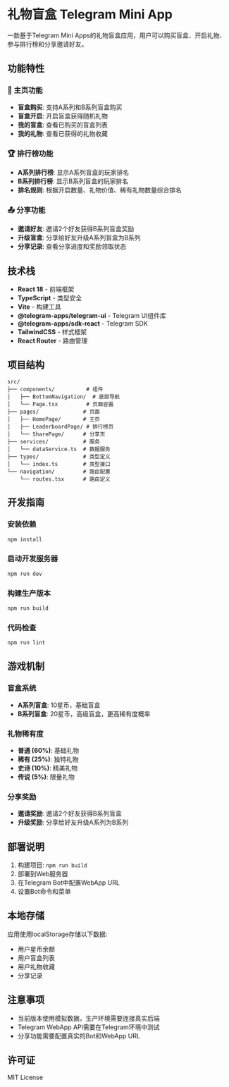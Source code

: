 # 礼物盲盒 Telegram Mini App

一款基于Telegram Mini Apps的礼物盲盒应用，用户可以购买盲盒、开启礼物、参与排行榜和分享邀请好友。

## 功能特性

### 🎁 主页功能
- **盲盒购买**: 支持A系列和B系列盲盒购买
- **盲盒开启**: 开启盲盒获得随机礼物
- **我的盲盒**: 查看已购买的盲盒列表
- **我的礼物**: 查看已获得的礼物收藏

### 🏆 排行榜功能
- **A系列排行榜**: 显示A系列盲盒的玩家排名
- **B系列排行榜**: 显示B系列盲盒的玩家排名
- **排名规则**: 根据开启数量、礼物价值、稀有礼物数量综合排名

### 📤 分享功能
- **邀请好友**: 邀请2个好友获得B系列盲盒奖励
- **升级盲盒**: 分享给好友升级A系列盲盒为B系列
- **分享记录**: 查看分享进度和奖励领取状态

## 技术栈

- **React 18** - 前端框架
- **TypeScript** - 类型安全
- **Vite** - 构建工具
- **@telegram-apps/telegram-ui** - Telegram UI组件库
- **@telegram-apps/sdk-react** - Telegram SDK
- **TailwindCSS** - 样式框架
- **React Router** - 路由管理

## 项目结构

```
src/
├── components/          # 组件
│   ├── BottomNavigation/  # 底部导航
│   └── Page.tsx         # 页面容器
├── pages/              # 页面
│   ├── HomePage/       # 主页
│   ├── LeaderboardPage/ # 排行榜页
│   └── SharePage/      # 分享页
├── services/           # 服务
│   └── dataService.ts  # 数据服务
├── types/              # 类型定义
│   └── index.ts        # 类型接口
└── navigation/         # 路由配置
    └── routes.tsx      # 路由定义
```

## 开发指南

### 安装依赖
```bash
npm install
```

### 启动开发服务器
```bash
npm run dev
```

### 构建生产版本
```bash
npm run build
```

### 代码检查
```bash
npm run lint
```

## 游戏机制

### 盲盒系统
- **A系列盲盒**: 10星币，基础盲盒
- **B系列盲盒**: 20星币，高级盲盒，更高稀有度概率

### 礼物稀有度
- **普通 (60%)**: 基础礼物
- **稀有 (25%)**: 独特礼物
- **史诗 (10%)**: 精美礼物
- **传说 (5%)**: 限量礼物

### 分享奖励
- **邀请奖励**: 邀请2个好友获得B系列盲盒
- **升级奖励**: 分享给好友升级A系列为B系列

## 部署说明

1. 构建项目: `npm run build`
2. 部署到Web服务器
3. 在Telegram Bot中配置WebApp URL
4. 设置Bot命令和菜单

## 本地存储

应用使用localStorage存储以下数据:
- 用户星币余额
- 用户盲盒列表
- 用户礼物收藏
- 分享记录

## 注意事项

- 当前版本使用模拟数据，生产环境需要连接真实后端
- Telegram WebApp API需要在Telegram环境中测试
- 分享功能需要配置真实的Bot和WebApp URL

## 许可证

MIT License
